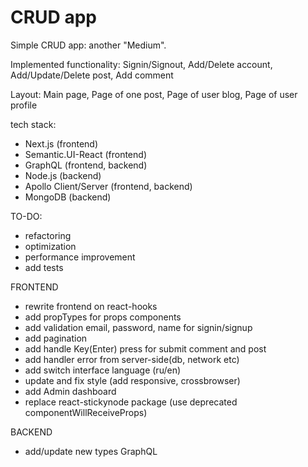 # CRUD app

Simple CRUD app: another "Medium".

Implemented functionality: Signin/Signout, Add/Delete account, Add/Update/Delete post, Add comment

Layout: Main page, Page of one post, Page of user blog, Page of user profile

tech stack:
- Next.js (frontend)
- Semantic.UI-React (frontend)
- GraphQL (frontend, backend)
- Node.js (backend)
- Apollo Client/Server (frontend, backend)
- MongoDB (backend)


TO-DO:

- refactoring
- optimization
- performance improvement
- add tests


FRONTEND
- rewrite frontend on react-hooks
- add propTypes for props components
- add validation email, password, name for signin/signup
- add pagination
- add handle Key(Enter) press for submit comment and post
- add handler error from server-side(db, network etc)
- add switch interface language (ru/en)
- update and fix style (add responsive, crossbrowser)
- add Admin dashboard
- replace react-stickynode package (use deprecated componentWillReceiveProps)


BACKEND
- add/update new types GraphQL
